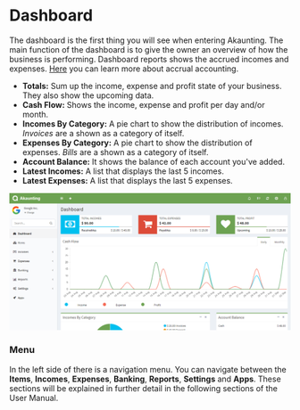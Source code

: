 Dashboard
=========

The dashboard is the first thing you will see when entering Akaunting. The main function of the dashboard is to give the owner an overview of how the business is performing. Dashboard reports shows the accrued incomes and expenses. [Here](https://akaunting.com/docs/faq/accrual-vs-cash) you can learn more about accrual accounting.

- **Totals:** Sum up the income, expense and profit state of your business. They also show the upcoming data.
- **Cash Flow:** Shows the income, expense and profit per day and/or month.
- **Incomes By Category:** A pie chart to show the distribution of incomes. *Invoices* are a shown as a category of itself.
- **Expenses By Category:** A pie chart to show the distribution of expenses. *Bills* are a shown as a category of itself.
- **Account Balance:** It shows the balance of each account you've added.
- **Latest Incomes:** A list that displays the last 5 incomes.
- **Latest Expenses:** A list that displays the last 5 expenses.

![dashboard](_images/dashboard.png)

### Menu

In the left side of there is a navigation menu. You can navigate between the **Items**, **Incomes**, **Expenses**, **Banking**, **Reports**, **Settings** and **Apps**. These sections will be explained in further detail in the following sections of the User Manual.
